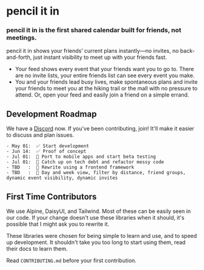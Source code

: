 # pencil it in

### pencil it in is the first shared calendar built for friends, not meetings.

pencil it in shows your friends’ current plans instantly—no invites,
no back-and-forth, just instant visibility to meet up with your friends fast.

- Your feed shows every event that your friends want you to go to. There are no invite lists, your entire friends list
  can see every event you make.
- You and your friends lead busy lives, make spontaneous plans and invite your friends to meet you at the hiking trail
  or the mall with no pressure to attend. Or, open your feed and easily join a friend on a simple errand.

## Development Roadmap

We have a [Discord](https://discord.gg/6eF36VUTPC) now. If you've been contributing, join! It'll make it easier to
discuss
and plan issues.

```
- May 01:  ✅ Start development
- Jun 14:  ✅ Proof of concept
- Jul 01:  🚀 Port to mobile apps and start beta testing
- Jul 01:  🚀 Catch up on tech debt and refactor messy code
- TBD   :  🚧 Rewrite using a frontend framework
- TBD   :  🚧 Day and week view, filter by distance, friend groups, dynamic event visibility, dynamic invites  
```

## First Time Contributors

We use Alpine, DaisyUI, and Tailwind. Most of these can be easily seen in our code.
If your change doesn't use these libraries when it should, it's possible that I might ask you
to rewrite it.

These libraries were chosen for being simple to learn and use, and to speed up development. It
shouldn't take you too long to start using them, read their docs to learn them.

Read `CONTRIBUTING.md` before your first contribution.
